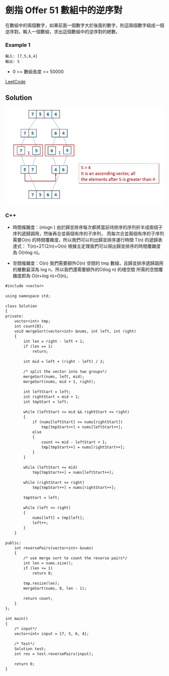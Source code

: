 # 劍指 Offer 51 數組中的逆序對

在數組中的兩個數字，如果前面一個數字大於後面的數字，則這兩個數字組成一個逆序對。輸入一個數組，求出這個數組中的逆序對的總數。

### Example 1
```
輸入: [7,5,6,4]
輸出: 5
```

* 0 <= 數組長度 <= 50000

[LeetCode](https://leetcode-cn.com/problems/shu-zu-zhong-de-ni-xu-dui-lcof/)

## Solution  

<img src="img/51.jpg" width = "600"/>

### C++

* 時間複雜度：(nlogn )  由於歸並排序每次都將當前待排序的序列折半成兩個子序列遞歸調用，然後再合並兩個有序的子序列，
                       而每次合並兩個有序的子序列需要O(n) 的時間覆雜度，所以我們可以列出歸並排序運行時間 T(n) 的遞歸表達式：
                       T(n)=2T(2/n)+O(n) 根據主定理我們可以得出歸並排序的時間覆雜度為 O(nlog n)。

* 空間複雜度：O(n)      我們需要額外O(n) 空間的 tmp 數組，且歸並排序遞歸調用的層數最深為 log  n，所以我們還需要額外的O(log n) 的棧空間
                       所需的空間覆雜度即為 O(n+log n)=O(n)。
```
#include <vector>

using namespace std;

class Solution
{
private:
    vector<int> tmp;
    int count{0};
    void mergeSort(vector<int> &nums, int left, int right)
    {
        int len = right - left + 1;
        if (len == 1)
            return;

        int mid = left + (right - left) / 2;

        /* split the vector into two groups*/
        mergeSort(nums, left, mid);
        mergeSort(nums, mid + 1, right);

        int leftStart = left;
        int rightStart = mid + 1;
        int tmpStart = left;

        while (leftStart <= mid && rightStart <= right)
        {
            if (nums[leftStart] <= nums[rightStart])
                tmp[tmpStart++] = nums[leftStart++];
            else
            {
                count += mid - leftStart + 1;
                tmp[tmpStart++] = nums[rightStart++];
            }
        }

        while (leftStart <= mid)
            tmp[tmpStart++] = nums[leftStart++];

        while (rightStart <= right)
            tmp[tmpStart++] = nums[rightStart++];

        tmpStart = left;

        while (left <= right)
        {
            nums[left] = tmp[left];
            left++;
        }
    }

public:
    int reversePairs(vector<int> &nums)
    {
        /* use merge sort to count the reverse pairs*/
        int len = nums.size();
        if (len <= 1)
            return 0;

        tmp.resize(len);
        mergeSort(nums, 0, len - 1);

        return count;
    }
};

int main()
{
    /* input*/
    vector<int> input = {7, 5, 6, 4};

    /* Test*/
    Solution test;
    int res = test.reversePairs(input);

    return 0;
}

```